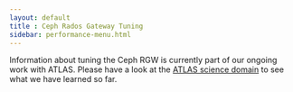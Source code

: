 ```yaml
---
layout: default
title : Ceph Rados Gateway Tuning
sidebar: performance-menu.html
---
```


Information about tuning the Ceph RGW is currently part of our ongoing work with ATLAS.  Please have a look at the <a href="/domains.html">ATLAS science domain</a> to see what we have learned so far.  